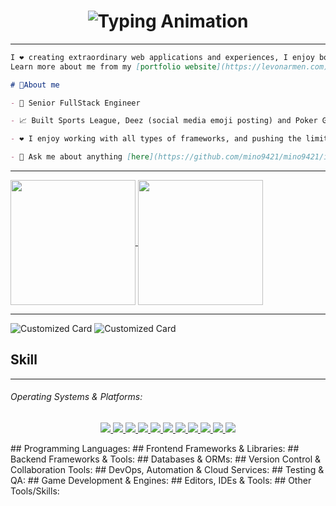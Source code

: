 <h1 align="center">
    <img src="https://readme-typing-svg.herokuapp.com/?font=Righteous&size=35&center=true&vCenter=true&width=500&height=70&lines=Nickname+is+Mino!;Welcome+to+my+GitHub+profile!" alt="Typing Animation" />
</h1>

<hr>

```md
I ❤️ creating extraordinary web applications and experiences, I enjoy both frontend and backend web development.
Learn more about me from my [portfolio website](https://levonarmen.com). 😊

# 💭About me

- 💼 Senior FullStack Engineer

- 📈 Built Sports League, Deez (social media emoji posting) and Poker Game (browser based Ultimate Texas Hold'e)

- ❤️ I enjoy working with all types of frameworks, and pushing the limits

- 💬 Ask me about anything [here](https://github.com/mino9421/mino9421/issues)
```
<hr>

<a href="https://github.com/mino9421">
  <img height=200 align="center" src="https://github-readme-stats.vercel.app/api/top-langs/?username=mino9421&theme=tokyonight&hide_border=true&layout=compact&langs_count=10&&card_width=320" />
</a>
<a href="https://github.com/mino9421">
  <img height=200 align="center" src="https://github-readme-stats.vercel.app/api?username=mino9421&rank_icon=github&theme=radical" />
</a>

<hr>

![Customized Card](https://github-readme-stats.vercel.app/api/pin?username=mino9421\&repo=deez-book\&title_color=fff\&icon_color=f9f9f9\&text_color=9f9f9f\&bg_color=151515)
![Customized Card](https://github-readme-stats.vercel.app/api/pin?username=mino9421\&repo=sports-league-ui\&title_color=fff\&icon_color=f9f9f9\&text_color=9f9f9f\&bg_color=151515)

## Skill

<hr>

###### Operating Systems & Platforms:
<p align="center">
  <a href="https://skillicons.dev">
    <img src="https://skillicons.dev/icons?perline=10&i=debian,windows,ubuntu,mint,redhat,apple,aws,azure,gcp,firebase" />
    <img src="https://skillicons.dev/icons?perline=10&i=javascript,typescript,nodejs,deno,python,java,go,php,dart,ruby,rust,swift,bash,c,cpp,cs" />
    <img src="https://skillicons.dev/icons?perline=10&i=vue,react,nextjs,nuxtjs,remix,astro,svelte,angular,flutter,pinia,redux,vuetify,pug,tailwindcss,bootstrap,materialui,sass" />
    <img src="https://skillicons.dev/icons?perline=10&i=express,nestjs,fastapi,flask,django,laravel,rails,actix,rocket,spring,prisma,docker,kubernetes,ansible,jenkins,terraform,nginx" />
    <img src="https://skillicons.dev/icons?perline=10&i=mysql,postgres,mongodb,cassandra,redis,sqlite,dynamodb,graphql,apollo,prisma" />
    <img src="https://skillicons.dev/icons?perline=10&i=git,github,gitlab,bitbucket" />
    <img src="https://skillicons.dev/icons?perline=10&i=docker,kubernetes,ansible,jenkins,terraform,nginx,vercel,netlify" />
    <img src="https://skillicons.dev/icons?perline=10&i=vitest,jest,cypress,selenium,postman" />
    <img src="https://skillicons.dev/icons?perline=10&i=godot,unity,unreal,blender,opencv" />
    <img src="https://skillicons.dev/icons?perline=10&i=vscode,neovim,androidstudio,vim,powershell,codepen,figma,webflow" />
    <img src="https://skillicons.dev/icons?perline=10&i=elastic,kafka,rabbitmq,cmake,webassembly,yarn,npm,bun,tensorflow,pytorch" />
  </a>
</p>
    ## Programming Languages:
    ## Frontend Frameworks & Libraries:
    ## Backend Frameworks & Tools:
    ## Databases & ORMs:
    ## Version Control & Collaboration Tools:
    ## DevOps, Automation & Cloud Services:
    ## Testing & QA:
    ## Game Development & Engines:
    ## Editors, IDEs & Tools:
    ## Other Tools/Skills:




    
<!--
**mino9421/mino9421** is a ✨ _special_ ✨ repository because its `README.md` (this file) appears on your GitHub profile.

Here are some ideas to get you started:

- 🔭 I’m currently working on ...
- 🌱 I’m currently learning ...
- 👯 I’m looking to collaborate on ...
- 🤔 I’m looking for help with ...
- 💬 Ask me about ...
- 📫 How to reach me: ...
- 😄 Pronouns: ...
- ⚡ Fun fact: ...
-->
